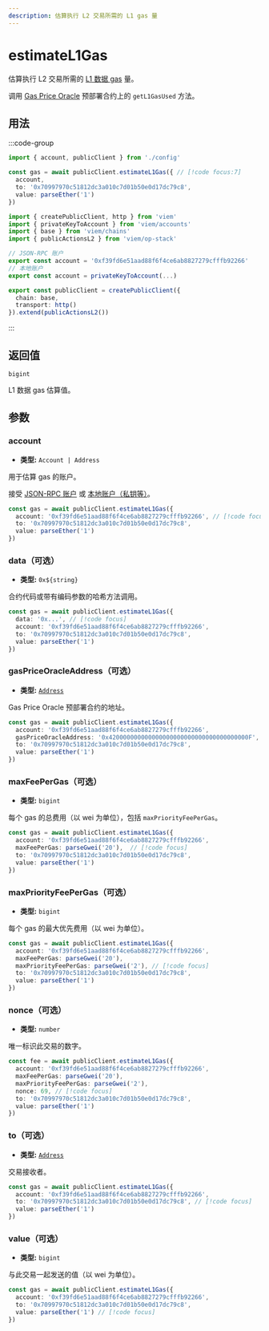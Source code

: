```yaml
---
description: 估算执行 L2 交易所需的 L1 gas 量
---
```


# estimateL1Gas

估算执行 L2 交易所需的 [L1 数据 gas](https://docs.optimism.io/stack/transactions/fees#l1-data-fee) 量。

调用 [Gas Price Oracle](https://github.com/ethereum-optimism/optimism/blob/233ede59d16cb01bdd8e7ff662a153a4c3178bdd/packages/contracts/contracts/L2/predeploys/OVM_GasPriceOracle.sol) 预部署合约上的 `getL1GasUsed` 方法。

## 用法

:::code-group

```ts [example.ts]
import { account, publicClient } from './config'

const gas = await publicClient.estimateL1Gas({ // [!code focus:7]
  account,
  to: '0x70997970c51812dc3a010c7d01b50e0d17dc79c8',
  value: parseEther('1')
})
```

```ts [config.ts]
import { createPublicClient, http } from 'viem'
import { privateKeyToAccount } from 'viem/accounts'
import { base } from 'viem/chains'
import { publicActionsL2 } from 'viem/op-stack'

// JSON-RPC 账户
export const account = '0xf39fd6e51aad88f6f4ce6ab8827279cfffb92266'
// 本地账户
export const account = privateKeyToAccount(...)

export const publicClient = createPublicClient({
  chain: base,
  transport: http()
}).extend(publicActionsL2())
```

:::

## 返回值

`bigint`

L1 数据 gas 估算值。

## 参数

### account

- **类型:** `Account | Address`

用于估算 gas 的账户。

接受 [JSON-RPC 账户](/docs/clients/wallet#json-rpc-accounts) 或 [本地账户（私钥等）](/docs/clients/wallet#local-accounts-private-key-mnemonic-etc)。

```ts
const gas = await publicClient.estimateL1Gas({
  account: '0xf39fd6e51aad88f6f4ce6ab8827279cfffb92266', // [!code focus]
  to: '0x70997970c51812dc3a010c7d01b50e0d17dc79c8',
  value: parseEther('1')
})
```

### data（可选）

- **类型:** `0x${string}`

合约代码或带有编码参数的哈希方法调用。

```ts
const gas = await publicClient.estimateL1Gas({
  data: '0x...', // [!code focus]
  account: '0xf39fd6e51aad88f6f4ce6ab8827279cfffb92266',
  to: '0x70997970c51812dc3a010c7d01b50e0d17dc79c8',
  value: parseEther('1')
})
```

### gasPriceOracleAddress（可选）

- **类型:** [`Address`](/docs/glossary/types#address)

Gas Price Oracle 预部署合约的地址。

```ts
const gas = await publicClient.estimateL1Gas({
  account: '0xf39fd6e51aad88f6f4ce6ab8827279cfffb92266',
  gasPriceOracleAddress: '0x420000000000000000000000000000000000000F', // [!code focus]
  to: '0x70997970c51812dc3a010c7d01b50e0d17dc79c8',
  value: parseEther('1')
})
```

### maxFeePerGas（可选）

- **类型:** `bigint`

每个 gas 的总费用（以 wei 为单位），包括 `maxPriorityFeePerGas`。

```ts
const gas = await publicClient.estimateL1Gas({
  account: '0xf39fd6e51aad88f6f4ce6ab8827279cfffb92266',
  maxFeePerGas: parseGwei('20'),  // [!code focus]
  to: '0x70997970c51812dc3a010c7d01b50e0d17dc79c8',
  value: parseEther('1')
})
```

### maxPriorityFeePerGas（可选）

- **类型:** `bigint`

每个 gas 的最大优先费用（以 wei 为单位）。

```ts
const gas = await publicClient.estimateL1Gas({
  account: '0xf39fd6e51aad88f6f4ce6ab8827279cfffb92266',
  maxFeePerGas: parseGwei('20'),
  maxPriorityFeePerGas: parseGwei('2'), // [!code focus]
  to: '0x70997970c51812dc3a010c7d01b50e0d17dc79c8',
  value: parseEther('1')
})
```

### nonce（可选）

- **类型:** `number`

唯一标识此交易的数字。

```ts
const fee = await publicClient.estimateL1Gas({
  account: '0xf39fd6e51aad88f6f4ce6ab8827279cfffb92266',
  maxFeePerGas: parseGwei('20'),
  maxPriorityFeePerGas: parseGwei('2'),
  nonce: 69, // [!code focus]
  to: '0x70997970c51812dc3a010c7d01b50e0d17dc79c8',
  value: parseEther('1')
})
```

### to（可选）

- **类型:** [`Address`](/docs/glossary/types#address)

交易接收者。

```ts
const gas = await publicClient.estimateL1Gas({
  account: '0xf39fd6e51aad88f6f4ce6ab8827279cfffb92266',
  to: '0x70997970c51812dc3a010c7d01b50e0d17dc79c8', // [!code focus]
  value: parseEther('1')
})
```

### value（可选）

- **类型:** `bigint`

与此交易一起发送的值（以 wei 为单位）。

```ts
const gas = await publicClient.estimateL1Gas({
  account: '0xf39fd6e51aad88f6f4ce6ab8827279cfffb92266',
  to: '0x70997970c51812dc3a010c7d01b50e0d17dc79c8',
  value: parseEther('1') // [!code focus]
})
```